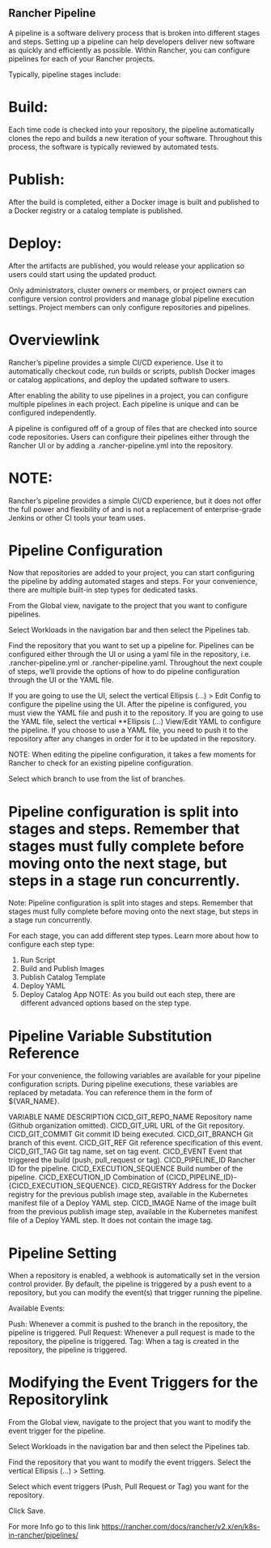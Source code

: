 ## Rancher Pipeline
A pipeline is a software delivery process that is broken into different stages and steps. Setting up a pipeline can help developers deliver new software as quickly and efficiently as possible. Within Rancher, you can configure pipelines for each of your Rancher projects.

Typically, pipeline stages include:

# Build:

Each time code is checked into your repository, the pipeline automatically clones the repo and builds a new iteration of your software. Throughout this process, the software is typically reviewed by automated tests.

# Publish:

After the build is completed, either a Docker image is built and published to a Docker registry or a catalog template is published.

# Deploy:

After the artifacts are published, you would release your application so users could start using the updated product.

Only administrators, cluster owners or members, or project owners can configure version control providers and manage global pipeline execution settings. Project members can only configure repositories and pipelines.

# Overviewlink

Rancher’s pipeline provides a simple CI/CD experience. Use it to automatically checkout code, run builds or scripts, publish Docker images or catalog applications, and deploy the updated software to users.

After enabling the ability to use pipelines in a project, you can configure multiple pipelines in each project. Each pipeline is unique and can be configured independently.

A pipeline is configured off of a group of files that are checked into source code repositories. Users can configure their pipelines either through the Rancher UI or by adding a .rancher-pipeline.yml into the repository.

# NOTE:
Rancher’s pipeline provides a simple CI/CD experience, but it does not offer the full power and flexibility of and is not a replacement of enterprise-grade Jenkins or other CI tools your team uses.




# Pipeline Configuration
Now that repositories are added to your project, you can start configuring the pipeline by adding automated stages and steps. For your convenience, there are multiple built-in step types for dedicated tasks.

From the Global view, navigate to the project that you want to configure pipelines.

Select Workloads in the navigation bar and then select the Pipelines tab.

Find the repository that you want to set up a pipeline for. Pipelines can be configured either through the UI or using a yaml file in the repository, i.e. .rancher-pipeline.yml or .rancher-pipeline.yaml. Throughout the next couple of steps, we’ll provide the options of how to do pipeline configuration through the UI or the YAML file.

If you are going to use the UI, select the vertical Ellipsis (…) > Edit Config to configure the pipeline using the UI. After the pipeline is configured, you must view the YAML file and push it to the repository.
If you are going to use the YAML file, select the vertical **Ellipsis (…) View/Edit YAML to configure the pipeline. If you choose to use a YAML file, you need to push it to the repository after any changes in order for it to be updated in the repository.

NOTE:
When editing the pipeline configuration, it takes a few moments for Rancher to check for an existing pipeline configuration.

Select which branch to use from the list of branches.

# Pipeline configuration is split into stages and steps. Remember that stages must fully complete before moving onto the next stage, but steps in a stage run concurrently.

Note: Pipeline configuration is split into stages and steps. Remember that stages must fully complete before moving onto the next stage, but steps in a stage run concurrently.

For each stage, you can add different step types. Learn more about how to configure each step type:

1. Run Script
2. Build and Publish Images
3. Publish Catalog Template
4. Deploy YAML
5. Deploy Catalog App
NOTE:
As you build out each step, there are different advanced options based on the step type.

# Pipeline Variable Substitution Reference
For your convenience, the following variables are available for your pipeline configuration scripts. During pipeline executions, these variables are replaced by metadata. You can reference them in the form of ${VAR_NAME}.

VARIABLE NAME	DESCRIPTION
CICD_GIT_REPO_NAME	Repository name (Github organization omitted).
CICD_GIT_URL	URL of the Git repository.
CICD_GIT_COMMIT	Git commit ID being executed.
CICD_GIT_BRANCH	Git branch of this event.
CICD_GIT_REF	Git reference specification of this event.
CICD_GIT_TAG	Git tag name, set on tag event.
CICD_EVENT	Event that triggered the build (push, pull_request or tag).
CICD_PIPELINE_ID	Rancher ID for the pipeline.
CICD_EXECUTION_SEQUENCE	Build number of the pipeline.
CICD_EXECUTION_ID	Combination of {CICD_PIPELINE_ID}-{CICD_EXECUTION_SEQUENCE}.
CICD_REGISTRY	Address for the Docker registry for the previous publish image step, available in the Kubernetes manifest file of a Deploy YAML step.
CICD_IMAGE	Name of the image built from the previous publish image step, available in the Kubernetes manifest file of a Deploy YAML step. It does not contain the image tag.

# Pipeline Setting
When a repository is enabled, a webhook is automatically set in the version control provider. By default, the pipeline is triggered by a push event to a repository, but you can modify the event(s) that trigger running the pipeline.

Available Events:

Push: Whenever a commit is pushed to the branch in the repository, the pipeline is triggered.
Pull Request: Whenever a pull request is made to the repository, the pipeline is triggered.
Tag: When a tag is created in the repository, the pipeline is triggered.

# Modifying the Event Triggers for the Repositorylink
From the Global view, navigate to the project that you want to modify the event trigger for the pipeline.

Select Workloads in the navigation bar and then select the Pipelines tab.

Find the repository that you want to modify the event triggers. Select the vertical Ellipsis (…) > Setting.

Select which event triggers (Push, Pull Request or Tag) you want for the repository.

Click Save.

For more Info go to this link
https://rancher.com/docs/rancher/v2.x/en/k8s-in-rancher/pipelines/